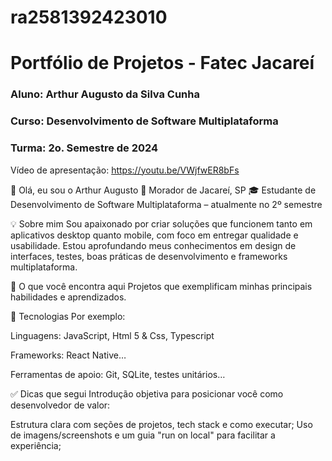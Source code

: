 # ra2581392423010
# Portfólio de Projetos - Fatec Jacareí
### Aluno: Arthur Augusto da Silva Cunha
### Curso: Desenvolvimento de Software Multiplataforma
### Turma: 2o. Semestre de 2024
Vídeo de apresentação: https://youtu.be/VWjfwER8bFs

👋 Olá, eu sou o Arthur Augusto
📍 Morador de Jacareí, SP
🎓 Estudante de Desenvolvimento de Software Multiplataforma – atualmente no 2º semestre



💡 Sobre mim
Sou apaixonado por criar soluções que funcionem tanto em aplicativos desktop quanto mobile, com foco em entregar qualidade e usabilidade. Estou aprofundando meus conhecimentos em design de interfaces, testes, boas práticas de desenvolvimento e frameworks multiplataforma.


🚀 O que você encontra aqui
Projetos que exemplificam minhas principais habilidades e aprendizados.


🧰 Tecnologias
Por exemplo:

Linguagens: JavaScript, Html 5 & Css, Typescript

Frameworks: React Native…

Ferramentas de apoio: Git, SQLite, testes unitários…



✅ Dicas que segui
Introdução objetiva para posicionar você como desenvolvedor de valor:

Estrutura clara com seções de projetos, tech stack e como executar;
Uso de imagens/screenshots e um guia "run on local" para facilitar a experiência;


